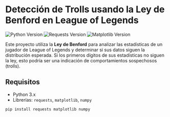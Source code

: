 # Detección de Trolls usando la Ley de Benford en League of Legends

![Python Version](https://img.shields.io/badge/python-3.x-blue)
![Requests Version](https://img.shields.io/badge/requests-%3E%3D2.0-brightgreen)
![Matplotlib Version](https://img.shields.io/badge/matplotlib-%3E%3D3.0-orange)


Este proyecto utiliza la **Ley de Benford** para analizar las estadísticas de un jugador de League of Legends y determinar si sus datos siguen la distribución esperada. Si los primeros dígitos de sus estadísticas no siguen la ley, esto podría ser una indicación de comportamientos sospechosos (trolls).

## Requisitos

- Python 3.x
- Librerías: `requests`, `matplotlib`, `numpy`

```bash
pip install requests matplotlib numpy
